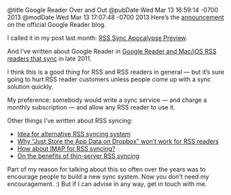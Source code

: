 @title Google Reader Over and Out
@pubDate Wed Mar 13 16:59:14 -0700 2013
@modDate Wed Mar 13 17:07:48 -0700 2013
Here’s the <a href="http://googlereader.blogspot.com/2013/03/powering-down-google-reader.html">announcement</a> on the official Google Reader blog.

I called it in my post last month: <a href="/2013/02/11/rss_sync_apocalypse_preview">RSS Sync Apocalypse Preview</a>.

And I’ve written about Google Reader in <a href="/2011/10/24/google_reader_and_mac_ios_rss_readers_th">Google Reader and Mac/iOS RSS readers that sync</a> in late 2011.

I think this is a good thing for RSS and RSS readers in general — but it’s sure going to hurt RSS reader customers unless people come up with a sync solution quickly.

My preference: somebody would write a sync service — and charge a monthly subscription — and allow any RSS reader to use it.

Other things I’ve written about RSS syncing:

* <a href="/2010/02/08/idea_for_alternative_rss_syncing_system">Idea for alternative RSS syncing system</a>
* <a href="/2011/10/25/why_just_store_the_app_data_on_dropbo">Why “Just Store the App Data on Dropbox” won’t work for RSS readers</a>
* <a href="/2011/11/17/how_about_imap_for_rss_syncing_">How about IMAP for RSS syncing?</a>
* <a href="/2010/02/09/on_the_benefits_of_thin-server_rss_synci">On the benefits of thin-server RSS syncing</a>

Part of my reason for talking about this so often over the years was to encourage people to build a new sync system. Now you don’t need my encouragement. :) But if I can advise in any way, get in touch with me.
